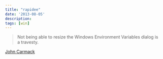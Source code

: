 ```yaml
---
title: "rapidee"
date: '2013-08-05'
description:
tags: [win]
---
```


> Not being able to resize the Windows Environment Variables dialog is a travesty. 

[John Carmack](https://twitter.com/ID_AA_Carmack/status/364397952317390848)
